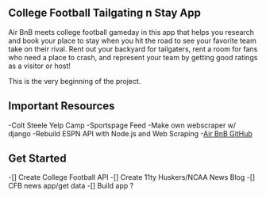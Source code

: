 ## College Football Tailgating n Stay App

Air BnB meets college football gameday in this app that helps you research and book your place to stay when you hit the road to see your favorite team take on their rival. Rent out your backyard for tailgaters, rent a room for fans who need a place to crash, and represent your team by getting good ratings as a visitor or host! 

This is the very beginning of the project.

## Important Resources

-Colt Steele Yelp Camp
-Sportspage Feed
-Make own webscraper w/ django
-Rebuild ESPN API with Node.js and Web Scraping
-[Air BnB GitHub](https://github.com/airbnb)

## Get Started
-[] Create College Football API
-[] Create 11ty Huskers/NCAA News Blog
-[] CFB news app/get data
-[] Build app ?

